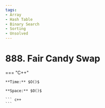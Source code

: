 ```yaml
---
tags:
- Array
- Hash Table
- Binary Search
- Sorting
- Unsolved
---
```



# 888. Fair Candy Swap

=== "C++"

    **Time:** $O()$

    **Space:** $O()$

    ``` c++
    ```